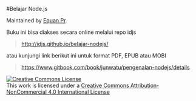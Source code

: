 #Belajar Node.js

Maintained by [Equan Pr][1].

Buku ini bisa diakses secara online melalui repo idjs

> http://idjs.github.io/belajar-nodejs/

atau kunjungi link berikut ini untuk format PDF, EPUB atau MOBI 

> https://www.gitbook.com/book/junwatu/pengenalan-nodejs/details



<a rel="license" href="http://creativecommons.org/licenses/by-nc/4.0/"><img alt="Creative Commons License" style="border-width:0" src="https://i.creativecommons.org/l/by-nc/4.0/88x31.png" /></a><br />This work is licensed under a <a rel="license" href="http://creativecommons.org/licenses/by-nc/4.0/">Creative Commons Attribution-NonCommercial 4.0 International License</a>

[1]: http://junwatu.github.io
